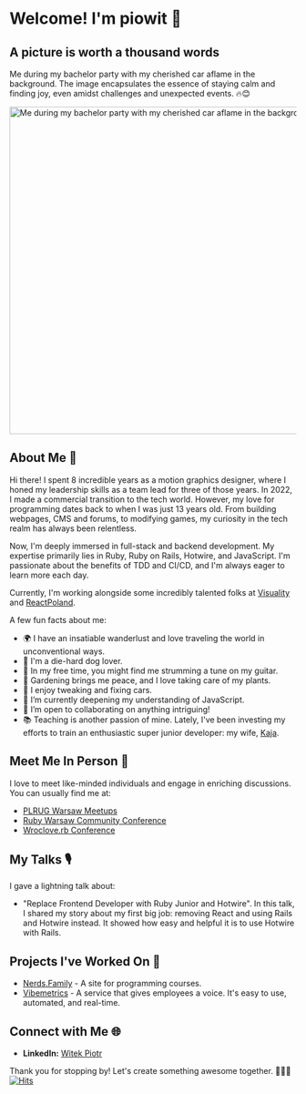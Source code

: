 # Welcome! I'm piowit 👋

## A picture is worth a thousand words 
Me during my bachelor party with my cherished car aflame in the background.
The image encapsulates the essence of staying calm and finding joy, even amidst challenges and unexpected events. 🔥😊

<img width="575" alt="Me during my bachelor party with my cherished car aflame in the background" src="https://github.com/piowit/piowit/assets/2960263/1499b4a3-99c2-4b8c-9d0d-a2c8a277a1ab">

## About Me 📌

Hi there! I spent 8 incredible years as a motion graphics designer, where I honed my leadership skills as a team lead for three of those years. In 2022, I made a commercial transition to the tech world. However, my love for programming dates back to when I was just 13 years old. From building webpages, CMS and forums, to modifying games, my curiosity in the tech realm has always been relentless.

Now, I'm deeply immersed in full-stack and backend development. My expertise primarily lies in Ruby, Ruby on Rails, Hotwire, and JavaScript. I'm passionate about the benefits of TDD and CI/CD, and I'm always eager to learn more each day.

Currently, I'm working alongside some incredibly talented folks at [Visuality](https://github.com/visualitypl) and [ReactPoland](https://github.com/ReactPoland).

A few fun facts about me:

- 🌍 I have an insatiable wanderlust and love traveling the world in unconventional ways.
- 🐶 I'm a die-hard dog lover.
- 🎸 In my free time, you might find me strumming a tune on my guitar.
- 🌱 Gardening brings me peace, and I love taking care of my plants.
- 🚗 I enjoy tweaking and fixing cars.
- 🧠 I’m currently deepening my understanding of JavaScript.
- 👯 I’m open to collaborating on anything intriguing!
- 📚 Teaching is another passion of mine. Lately, I've been investing my efforts to train an enthusiastic super junior developer: my wife, [Kaja](https://github.com/kajawitek).

## Meet Me In Person 🤝

I love to meet like-minded individuals and engage in enriching discussions. You can usually find me at:
- [PLRUG Warsaw Meetups](https://www.meetup.com/pl-PL/nerdsclub/)
- [Ruby Warsaw Community Conference](https://www.rubycommunityconference.com/)
- [Wroclove.rb Conference](https://wrocloverb.com/)

## My Talks 🎙️

I gave a lightning talk about:
- "Replace Frontend Developer with Ruby Junior and Hotwire". In this talk, I shared my story about my first big job: removing React and using Rails and Hotwire instead. It showed how easy and helpful it is to use Hotwire with Rails.

## Projects I've Worked On 💼

- [Nerds.Family](https://nerds.family/) - A site for programming courses.
- [Vibemetrics](https://www.vibemetrics.com/) - A service that gives employees a voice. It's easy to use, automated, and real-time.

## Connect with Me 🌐

- **LinkedIn:** [Witek Piotr](https://www.linkedin.com/in/witekpiotr/)

Thank you for stopping by! Let's create something awesome together. 👩‍💻🚀
[![Hits](https://hits.seeyoufarm.com/api/count/incr/badge.svg?url=https%3A%2F%2Fgithub.com%2Fpiowit&count_bg=%2379C83D&title_bg=%23555555&icon=&icon_color=%23E7E7E7&title=hits&edge_flat=false)](https://hits.seeyoufarm.com)

